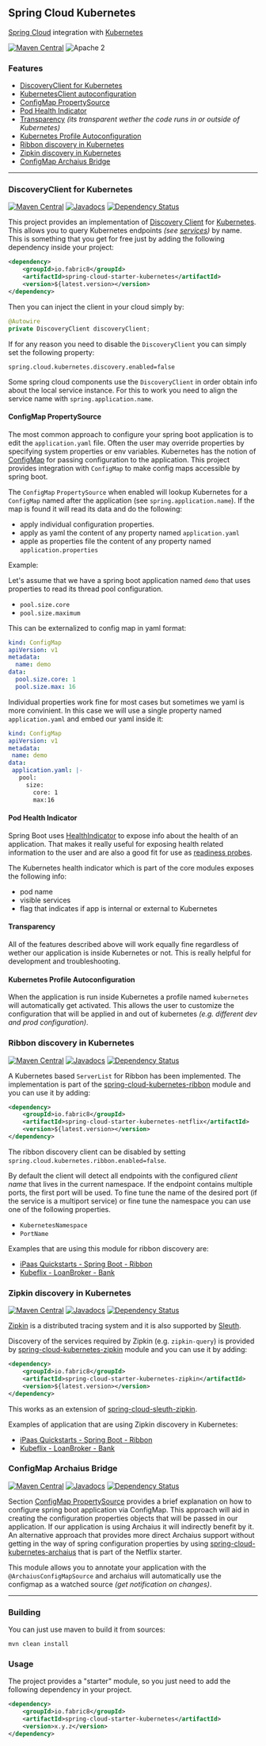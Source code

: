 ## Spring Cloud Kubernetes

[Spring Cloud](http://projects.spring.io/spring-cloud/) integration with [Kubernetes](http://kubernetes.io/)

[![Maven Central](https://maven-badges.herokuapp.com/maven-central/io.fabric8/spring-cloud-starter-kubernetes/badge.svg?style=flat-square)](https://maven-badges.herokuapp.com/maven-central/io.fabric8/spring-cloud-starter-kubernetes/) ![Apache 2](http://img.shields.io/badge/license-Apache%202-red.svg)

### Features

-   [DiscoveryClient for Kubernetes](#discoveryclient-for-kubernetes)
-   [KubernetesClient autoconfiguration](#kubernetesclient-autoconfiguration)
-   [ConfigMap PropertySource](#configmap-propertysource)
-   [Pod Health Indicator](#pod-health-indicator)
-   [Transparency](#transparency) *(its transparent wether the code runs in or outside of Kubernetes)* 
-   [Kubernetes Profile Autoconfiguration](#kubernetes-profile-autoconfiguration)
-   [Ribbon discovery in Kubernetes](#ribbon-discovery-in-kubernetes)
-   [Zipkin discovery in Kubernetes](#zipkin-discovery-in-kubernetes)
-   [ConfigMap Archaius Bridge](#configmap-archaius-bridge)

---
### DiscoveryClient for Kubernetes

[![Maven Central](https://maven-badges.herokuapp.com/maven-central/io.fabric8/spring-cloud-starter-kubernetes/badge.svg?style=flat-square)](https://maven-badges.herokuapp.com/maven-central/io.fabric8/spring-cloud-starter-kubernetes/)
[![Javadocs](http://www.javadoc.io/badge/io.fabric8/spring-cloud-starter-kubernetes.svg?color=blue)](http://www.javadoc.io/doc/io.fabric8/spring-cloud-starter-kubernetes)
[![Dependency Status](https://www.versioneye.com/java/io.fabric8:spring-cloud-starter-kubernetes/badge?style=flat)](https://www.versioneye.com/java/io.fabric8:spring-cloud-starter-kubernetes/)


This project provides an implementation of [Discovery Client](https://github.com/spring-cloud/spring-cloud-commons/blob/master/spring-cloud-commons/src/main/java/org/springframework/cloud/client/discovery/DiscoveryClient.java) for [Kubernetes](http://kubernetes.io). This allows you to query Kubernetes endpoints *(see [services](http://kubernetes.io/docs/user-guide/services/))* by name. 
This is something that you get for free just by adding the following dependency inside your project:

```xml
<dependency>
    <groupId>io.fabric8</groupId>
    <artifactId>spring-cloud-starter-kubernetes</artifactId>
    <version>${latest.version></version>
</dependency>
```

Then you can inject the client in your cloud simply by:

```java
@Autowire
private DiscoveryClient discoveryClient;
```

If for any reason you need to disable the `DiscoveryClient` you can simply set the following property:

```
spring.cloud.kubernetes.discovery.enabled=false
```

Some spring cloud components use the `DiscoveryClient` in order obtain info about the local service instance. For this to work you need to align the service name with `spring.application.name`.

#### ConfigMap PropertySource

The most common approach to configure your spring boot application is to edit the `application.yaml` file. Often the user may override properties by specifying system properties or env variables.
Kubernetes has the notion of [ConfigMap](http://kubernetes.io/docs/user-guide/configmap/) for passing configuration to the application. This project provides integration with `ConfigMap` to make config maps accessible by spring boot.

The `ConfigMap` `PropertySource` when enabled will lookup Kubernetes for a `ConfigMap` named after the application (see `spring.application.name`). If the map is found it will read its data and do the following:

- apply individual configuration properties.
- apply as yaml the content of any property named `application.yaml`
- apple as properties file the content of any property named `application.properties`

Example:

Let's assume that we have a spring boot application named ``demo`` that uses properties to read its thread pool configuration.

- `pool.size.core`
- `pool.size.maximum`

This can be externalized to config map in yaml format:

```yaml
kind: ConfigMap
apiVersion: v1
metadata:
  name: demo
data:
  pool.size.core: 1
  pool.size.max: 16
```    

Individual properties work fine for most cases but sometimes we yaml is more convinient. In this case we will use a single property named `application.yaml` and embed our yaml inside it:
 
 ```yaml
kind: ConfigMap
apiVersion: v1
metadata:
  name: demo
data:
  application.yaml: |-
    pool:
      size:
        core: 1
        max:16
``` 

#### Pod Health Indicator

Spring Boot uses [HealthIndicator](https://github.com/spring-projects/spring-boot/blob/master/spring-boot-actuator/src/main/java/org/springframework/boot/actuate/health/HealthIndicator.java) to expose info about the health of an application.
That makes it really useful for exposing health related information to the user and are also a good fit for use as [readiness probes](http://kubernetes.io/docs/user-guide/production-pods/#liveness-and-readiness-probes-aka-health-checks).

The Kubernetes health indicator which is part of the core modules exposes the following info:

- pod name
- visible services
- flag that indicates if app is internal or external to Kubernetes

#### Transparency 

All of the features described above will work equally fine regardless of wether our application is inside Kubernetes or not. This is really helpful for development and troubleshooting.

#### Kubernetes Profile Autoconfiguration

When the application is run inside Kubernetes a profile named `kubernetes` will automatically get activated. 
This allows the user to customize the configuration that will be applied in and out of kubernetes *(e.g. different dev and prod configuration)*.

### Ribbon discovery in Kubernetes

[![Maven Central](https://maven-badges.herokuapp.com/maven-central/io.fabric8/spring-cloud-starter-kubernetes-netflix/badge.svg?style=flat-square)](https://maven-badges.herokuapp.com/maven-central/io.fabric8/spring-cloud-starter-kubernetes-netflix/)
[![Javadocs](http://www.javadoc.io/badge/io.fabric8/spring-cloud-starter-kubernetes-netflix.svg?color=blue)](http://www.javadoc.io/doc/io.fabric8/spring-cloud-starter-kubernetes-netflix)
[![Dependency Status](https://www.versioneye.com/java/io.fabric8:spring-cloud-starter-kubernetes-netflix/badge?style=flat)](https://www.versioneye.com/java/io.fabric8:spring-cloud-starter-kubernetes-netflix/)

A Kubernetes based `ServerList` for Ribbon has been implemented. The implementation is part of the [spring-cloud-kubernetes-ribbon](spring-cloud-kubernetes-ribbon/pom.xml) module and you can use it by adding:

```xml
<dependency>
    <groupId>io.fabric8</groupId>
    <artifactId>spring-cloud-starter-kubernetes-netflix</artifactId>
    <version>${latest.version></version>
</dependency>
```

The ribbon discovery client can be disabled by setting `spring.cloud.kubernetes.ribbon.enabled=false`.

By default the client will detect all endpoints with the configured *client name* that lives in the current namespace.
If the endpoint contains multiple ports, the first port will be used. To fine tune the name of the desired port (if the service is a multiport service) or fine tune the namespace you can use one of the following properties.

- `KubernetesNamespace`
- `PortName`

Examples that are using this module for ribbon discovery are:

- [iPaas Quickstarts - Spring Boot - Ribbon](https://github.com/fabric8io/ipaas-quickstarts/tree/master/quickstart/spring-boot/ribbon)
- [Kubeflix - LoanBroker - Bank](https://github.com/fabric8io/kubeflix/tree/master/examples/loanbroker/bank) 


### Zipkin discovery in Kubernetes

[![Maven Central](https://maven-badges.herokuapp.com/maven-central/io.fabric8/spring-cloud-starter-kubernetes-zipkin/badge.svg?style=flat-square)](https://maven-badges.herokuapp.com/maven-central/io.fabric8/spring-cloud-starter-kubernetes-zipkin/)
[![Javadocs](http://www.javadoc.io/badge/io.fabric8/spring-cloud-starter-kubernetes-zipkin.svg?color=blue)](http://www.javadoc.io/doc/io.fabric8/spring-cloud-starter-kubernetes-zipkin)
[![Dependency Status](https://www.versioneye.com/java/io.fabric8:spring-cloud-starter-kubernetes-zipkin/badge?style=flat)](https://www.versioneye.com/java/io.fabric8:spring-cloud-starter-kubernetes-zipkin/)

[Zipkin](https://github.com/openzipkin/zipkin) is a distributed tracing system and it is also supported by [Sleuth](https://github.com/spring-cloud/spring-cloud-sleuth).

Discovery of the services required by Zipkin (e.g. `zipkin-query`) is provided by [spring-cloud-kubernetes-zipkin](spring-cloud-kubernetes-zipkin/pom.xml) module and you can use it by adding:

```xml
<dependency>
    <groupId>io.fabric8</groupId>
    <artifactId>spring-cloud-starter-kubernetes-zipkin</artifactId>
    <version>${latest.version></version>
</dependency>
```

This works as an extension of [spring-cloud-sleuth-zipkin](https://github.com/spring-cloud/spring-cloud-sleuth/tree/master/spring-cloud-sleuth-zipkin).    

Examples of application that are using Zipkin discovery in Kubernetes:

- [iPaas Quickstarts - Spring Boot - Ribbon](https://github.com/fabric8io/ipaas-quickstarts/tree/master/quickstart/spring-boot/ribbon)
- [Kubeflix - LoanBroker - Bank](https://github.com/fabric8io/kubeflix/tree/master/examples/loanbroker/bank) 

### ConfigMap Archaius Bridge

[![Maven Central](https://maven-badges.herokuapp.com/maven-central/io.fabric8/spring-cloud-kubernetes-archaius/badge.svg?style=flat-square)](https://maven-badges.herokuapp.com/maven-central/io.fabric8/spring-cloud-kubernetes-archaius/)
[![Javadocs](http://www.javadoc.io/badge/io.fabric8/spring-cloud-kubernetes-archaius.svg?color=blue)](http://www.javadoc.io/doc/io.fabric8/spring-cloud-kubernetes-archaius)
[![Dependency Status](https://www.versioneye.com/java/io.fabric8:spring-cloud-kubernetes-archaius/badge?style=flat)](https://www.versioneye.com/java/io.fabric8:spring-cloud-kubernetes-archaius/)

Section [ConfigMap PropertySource](#configmap-propertysource) provides a brief explanation on how to configure spring boot application via ConfigMap.
This approach will aid in creating the configuration properties objects that will be passed in our application. If our application is using Archaius it will indirectly benefit by it.
An alternative approach that provides more direct Archaius support without getting in the way of spring configuration properties by using [spring-cloud-kubernetes-archaius](spring-cloud-kubernetes-archaius/pom.xml) that is part of the Netflix starter. 

This module allows you to annotate your application with the `@ArchaiusConfigMapSource` and archaius will automatically use the configmap as a watched source *(get notification on changes)*.

---
### Building

You can just use maven to build it from sources:

```
mvn clean install
```    
    
### Usage

The project provides a "starter" module, so you just need to add the following dependency in your project.

```xml
<dependency>
    <groupId>io.fabric8</groupId>
    <artifactId>spring-cloud-starter-kubernetes</artifactId>
    <version>x.y.z</version>
</dependency>
```    
